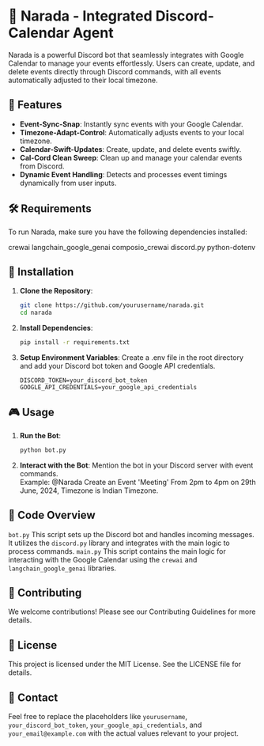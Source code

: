 # 📅 Narada - Integrated Discord-Calendar Agent

Narada is a powerful Discord bot that seamlessly integrates with Google Calendar to manage your events effortlessly. Users can create, update, and delete events directly through Discord commands, with all events automatically adjusted to their local timezone.

## 🌟 Features

- **Event-Sync-Snap**: Instantly sync events with your Google Calendar.
- **Timezone-Adapt-Control**: Automatically adjusts events to your local timezone.
- **Calendar-Swift-Updates**: Create, update, and delete events swiftly.
- **Cal-Cord Clean Sweep**: Clean up and manage your calendar events from Discord.
- **Dynamic Event Handling**: Detects and processes event timings dynamically from user inputs.

## 🛠️ Requirements

To run Narada, make sure you have the following dependencies installed:

crewai
langchain_google_genai
composio_crewai
discord.py
python-dotenv

## 🚀 Installation

1. **Clone the Repository**:
   ```bash
   git clone https://github.com/yourusername/narada.git
   cd narada
2. **Install Dependencies**:
   ```bash
   pip install -r requirements.txt
3. **Setup Environment Variables**:
   Create a .env file in the root directory and add your Discord bot token and Google API credentials.
   ```env
   DISCORD_TOKEN=your_discord_bot_token
   GOOGLE_API_CREDENTIALS=your_google_api_credentials

## 🎮 Usage

1. **Run the Bot**:
   ```bash
   python bot.py
2. **Interact with the Bot**:
   Mention the bot in your Discord server with event commands.<br>
   Example: @Narada Create an Event 'Meeting' From 2pm to 4pm on 29th June, 2024, Timezone is Indian Timezone.

## 📄 Code Overview

`bot.py`
This script sets up the Discord bot and handles incoming messages. It utilizes the `discord.py` library and integrates with the main logic to process commands.
`main.py`
This script contains the main logic for interacting with the Google Calendar using the `crewai` and `langchain_google_genai` libraries.

## 🤝 Contributing

We welcome contributions! Please see our Contributing Guidelines for more details.

## 📜 License

This project is licensed under the MIT License. See the LICENSE file for details.

## 📧 Contact


Feel free to replace the placeholders like `yourusername`, `your_discord_bot_token`, `your_google_api_credentials`, and `your_email@example.com` with the actual values relevant to your project.



